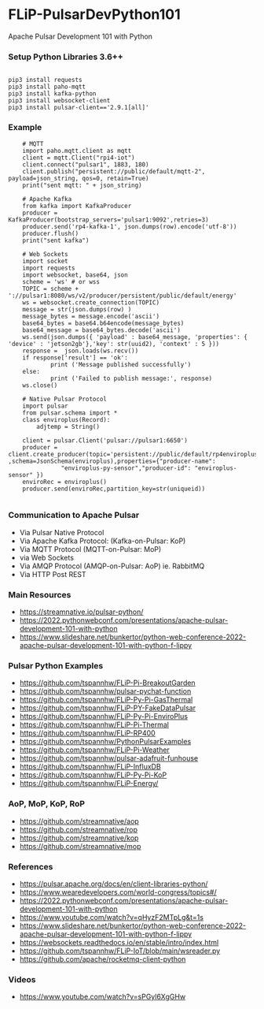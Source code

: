 # FLiP-PulsarDevPython101
Apache Pulsar Development 101 with Python



### Setup Python Libraries 3.6++

````

pip3 install requests
pip3 install paho-mqtt
pip3 install kafka-python
pip3 install websocket-client
pip3 install pulsar-client=='2.9.1[all]'

````

### Example

````
    # MQTT
    import paho.mqtt.client as mqtt
    client = mqtt.Client("rpi4-iot")
    client.connect("pulsar1", 1883, 180)
    client.publish("persistent://public/default/mqtt-2", payload=json_string, qos=0, retain=True)
    print("sent mqtt: " + json_string) 

    # Apache Kafka
    from kafka import KafkaProducer
    producer = KafkaProducer(bootstrap_servers='pulsar1:9092',retries=3)
    producer.send('rp4-kafka-1', json.dumps(row).encode('utf-8'))
    producer.flush()
    print("sent kafka")
    
    # Web Sockets
    import socket
    import requests
    import websocket, base64, json
    scheme = 'ws' # or wss
    TOPIC = scheme + '://pulsar1:8080/ws/v2/producer/persistent/public/default/energy'
    ws = websocket.create_connection(TOPIC)
    message = str(json.dumps(row) )
    message_bytes = message.encode('ascii')
    base64_bytes = base64.b64encode(message_bytes)
    base64_message = base64_bytes.decode('ascii')
    ws.send(json.dumps({ 'payload' : base64_message, 'properties': { 'device' : 'jetson2gb'},'key': str(uuid2), 'context' : 5 }))
    response =  json.loads(ws.recv())
    if response['result'] == 'ok':
            print ('Message published successfully')
    else:
            print ('Failed to publish message:', response)
    ws.close()
    
    # Native Pulsar Protocol
    import pulsar
    from pulsar.schema import *
    class enviroplus(Record):
        adjtemp = String()
    
    client = pulsar.Client('pulsar://pulsar1:6650')
    producer = client.create_producer(topic='persistent://public/default/rp4enviroplus' ,schema=JsonSchema(enviroplus),properties={"producer-name": 
               "enviroplus-py-sensor","producer-id": "enviroplus-sensor" })
    enviroRec = enviroplus()
    producer.send(enviroRec,partition_key=str(uniqueid))
    
````


### Communication to Apache Pulsar

* Via Pulsar Native Protocol
* Via Apache Kafka Protocol: (Kafka-on-Pulsar: KoP)
* Via MQTT Protocol (MQTT-on-Pulsar: MoP)
* via Web Sockets
* Via AMQP Protocol (AMQP-on-Pulsar: AoP) ie. RabbitMQ
* Via HTTP Post REST


### Main Resources

* https://streamnative.io/pulsar-python/
* https://2022.pythonwebconf.com/presentations/apache-pulsar-development-101-with-python
* https://www.slideshare.net/bunkertor/python-web-conference-2022-apache-pulsar-development-101-with-python-f-lippy


### Pulsar Python Examples

* https://github.com/tspannhw/FLiP-Pi-BreakoutGarden
* https://github.com/tspannhw/pulsar-pychat-function
* https://github.com/tspannhw/FLiP-Py-Pi-GasThermal
* https://github.com/tspannhw/FLiP-PY-FakeDataPulsar
* https://github.com/tspannhw/FLiP-Py-Pi-EnviroPlus
* https://github.com/tspannhw/FLiP-Pi-Thermal
* https://github.com/tspannhw/FLiP-RP400
* https://github.com/tspannhw/PythonPulsarExamples
* https://github.com/tspannhw/FLiP-Pi-Weather
* https://github.com/tspannhw/pulsar-adafruit-funhouse
* https://github.com/tspannhw/FLiP-InfluxDB
* https://github.com/tspannhw/FLiP-Py-Pi-KoP
* https://github.com/tspannhw/FLiP-Energy/


### AoP, MoP, KoP, RoP

* https://github.com/streamnative/aop
* https://github.com/streamnative/rop
* https://github.com/streamnative/kop
* https://github.com/streamnative/mop


### References

* https://pulsar.apache.org/docs/en/client-libraries-python/
* https://www.wearedevelopers.com/world-congress/topics#/
* https://2022.pythonwebconf.com/presentations/apache-pulsar-development-101-with-python
* https://www.youtube.com/watch?v=qHyzF2MTpLg&t=1s
* https://www.slideshare.net/bunkertor/python-web-conference-2022-apache-pulsar-development-101-with-python-f-lippy
* https://websockets.readthedocs.io/en/stable/intro/index.html
* https://github.com/tspannhw/FLiP-IoT/blob/main/wsreader.py
* https://github.com/apache/rocketmq-client-python

### Videos

* https://www.youtube.com/watch?v=sPGyl6XgGHw
